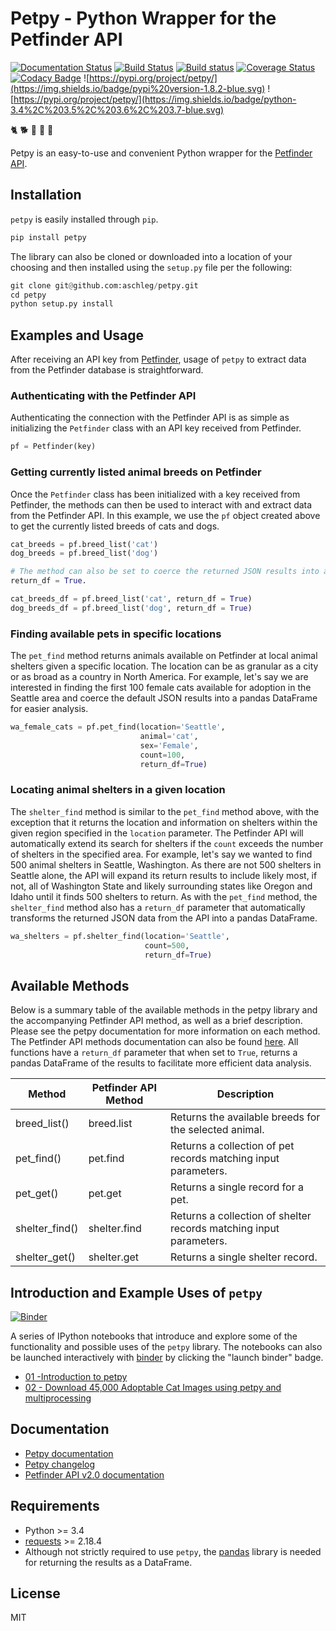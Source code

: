 # Petpy - Python Wrapper for the Petfinder API

[![Documentation Status](https://readthedocs.org/projects/petpy/badge/?version=latest)](http://petpy.readthedocs.io/en/latest/?badge=latest)
[![Build Status](https://travis-ci.org/aschleg/petpy.svg?branch=master)](https://travis-ci.org/aschleg/petpy)
[![Build status](https://ci.appveyor.com/api/projects/status/xjxufxt7obd84ygr?svg=true)](https://ci.appveyor.com/project/aschleg/petpy)
[![Coverage Status](https://coveralls.io/repos/github/aschleg/petpy/badge.svg?branch=master)](https://coveralls.io/github/aschleg/petpy?branch=master)
[![Codacy Badge](https://api.codacy.com/project/badge/Grade/ac2a4c228a9e425ba11af69f7a5c9e51)](https://www.codacy.com/app/aschleg/petpy?utm_source=github.com&amp;utm_medium=referral&amp;utm_content=aschleg/petpy&amp;utm_campaign=Badge_Grade)
![https://pypi.org/project/petpy/](https://img.shields.io/badge/pypi%20version-1.8.2-blue.svg)
![https://pypi.org/project/petpy/](https://img.shields.io/badge/python-3.4%2C%203.5%2C%203.6%2C%203.7-blue.svg)

:cat2: :dog2: :rooster: :rabbit2: :racehorse:

Petpy is an easy-to-use and convenient Python wrapper for the [Petfinder API](https://www.petfinder.com/developers/v2/docs/).

## Installation

`petpy` is easily installed through `pip`.

~~~ python
pip install petpy
~~~

The library can also be cloned or downloaded into a location of your choosing and then installed using the `setup.py` 
file per the following:

~~~ python
git clone git@github.com:aschleg/petpy.git
cd petpy
python setup.py install
~~~

## Examples and Usage

After receiving an API key from [Petfinder](https://www.petfinder.com/developers/api-key), usage of `petpy` to extract
data from the Petfinder database is straightforward.

### Authenticating with the Petfinder API

Authenticating the connection with the Petfinder API is as simple as initializing the `Petfinder` class with an API 
key received from Petfinder.

~~~ python
pf = Petfinder(key)
~~~

### Getting currently listed animal breeds on Petfinder

Once the `Petfinder` class has been initialized with a key received from Petfinder, the methods can then be used to 
interact with and extract data from the Petfinder API. In this example, we use the `pf` object created above to get 
the currently listed breeds of cats and dogs.

~~~ python
cat_breeds = pf.breed_list('cat')
dog_breeds = pf.breed_list('dog')

# The method can also be set to coerce the returned JSON results into a pandas DataFrame by setting the parameter 
return_df = True.

cat_breeds_df = pf.breed_list('cat', return_df = True)
dog_breeds_df = pf.breed_list('dog', return_df = True)
~~~

### Finding available pets in specific locations

The `pet_find` method returns animals available on Petfinder at local animal shelters given a specific location. The 
location can be as granular as a city or as broad as a country in North America. For example, let's say we are 
interested in finding the first 100 female cats available for adoption in the Seattle area and coerce the default 
JSON results into a pandas DataFrame for easier analysis.

~~~ python
wa_female_cats = pf.pet_find(location='Seattle', 
                             animal='cat', 
                             sex='Female', 
                             count=100, 
                             return_df=True) 
~~~

### Locating animal shelters in a given location

The `shelter_find` method is similar to the `pet_find` method above, with the exception that it returns the location 
and information on shelters within the given region specified in the `location` parameter. The Petfinder API will 
automatically extend its search for shelters if the `count` exceeds the number of shelters in the specified area. For 
example, let's say we wanted to find 500 animal shelters in Seattle, Washington. As there are not 500 shelters in 
Seattle alone, the API will expand its return results to include likely most, if not, all of Washington State and 
likely surrounding states like Oregon and Idaho until it finds 500 shelters to return. As with the `pet_find` method, 
the `shelter_find` method also has a `return_df` parameter that automatically transforms the returned JSON data from 
the API into a pandas DataFrame. 

~~~ python
wa_shelters = pf.shelter_find(location='Seattle',
                              count=500,
                              return_df=True)
~~~

## Available Methods

Below is a summary table of the available methods in the petpy library and the accompanying Petfinder API method, as
well as a brief description. Please see the petpy documentation for more information on each method. The Petfinder
API methods documentation can also be found [here](https://www.petfinder.com/developers/api-docs#methods). All 
functions have a `return_df` parameter that when set to `True`, returns a pandas DataFrame of the results to facilitate 
more efficient data analysis.

| Method                  | Petfinder API Method | Description                                                                                        |
|-------------------------|----------------------|----------------------------------------------------------------------------------------------------|
| breed_list()            | breed.list           | Returns the available breeds for the selected animal.                                              |
| pet_find()              | pet.find             | Returns a collection of pet records matching input parameters.                                     |
| pet_get()               | pet.get              | Returns a single record for a pet.                                                                 |
| shelter_find()          | shelter.find         | Returns a collection of shelter records matching input parameters.                                 |
| shelter_get()           | shelter.get          | Returns a single shelter record.                                                                   |

## Introduction and Example Uses of `petpy`

[![Binder](https://mybinder.org/badge.svg)](https://mybinder.org/v2/gh/aschleg/petpy/master?filepath=notebooks)

A series of IPython notebooks that introduce and explore some of the functionality and possible uses of the 
`petpy` library. The notebooks can also be launched interactively with [binder](https://mybinder.org/) by clicking the 
"launch binder" badge.

* [01 -Introduction to petpy](https://github.com/aschleg/petpy/blob/master/notebooks/01-Introduction%20to%20petpy.ipynb)
* [02 - Download 45,000 Adoptable Cat Images using petpy and multiprocessing](https://github.com/aschleg/petpy/blob/master/notebooks/02-Download%2045%2C000%20Adoptable%20Cat%20Images%20with%20petpy%20and%20multiprocessing.ipynb)

## Documentation

* [Petpy documentation](http://petpy.readthedocs.io/en/latest/)
* [Petpy changelog](https://github.com/aschleg/petpy/blob/master/CHANGELOG.md)
* [Petfinder API v2.0 documentation](https://www.petfinder.com/developers/v2/docs/)

## Requirements

* Python >= 3.4
* [requests](http://docs.python-requests.org/en/master/) >= 2.18.4
* Although not strictly required to use `petpy`, the [pandas](https://pandas.pydata.org/) library is needed 
for returning the results as a DataFrame.

## License

MIT